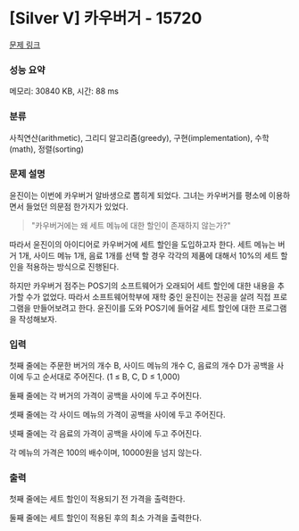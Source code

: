 # [Silver V] 카우버거 - 15720 

[문제 링크](https://www.acmicpc.net/problem/15720) 

### 성능 요약

메모리: 30840 KB, 시간: 88 ms

### 분류

사칙연산(arithmetic), 그리디 알고리즘(greedy), 구현(implementation), 수학(math), 정렬(sorting)

### 문제 설명

<p>윤진이는 이번에 카우버거 알바생으로 뽑히게 되었다. 그녀는 카우버거를 평소에 이용하면서 들었던 의문점 한가지가 있었다.</p>

<blockquote>
<p>"카우버거에는 왜 세트 메뉴에 대한 할인이 존재하지 않는가?"</p>
</blockquote>

<p>따라서 윤진이의 아이디어로 카우버거에 세트 할인을 도입하고자 한다. 세트 메뉴는 버거 1개, 사이드 메뉴 1개, 음료 1개를 선택 할 경우 각각의 제품에 대해서 10%의 세트 할인을 적용하는 방식으로 진행된다.</p>

<p>하지만 카우버거 점주는 POS기의 소프트웨어가 오래되어 세트 할인에 대한 내용을 추가할 수가 없었다. 따라서 소프트웨어학부에 재학 중인 윤진이는 전공을 살려 직접 프로그램을 만들어보려고 한다. 윤진이를 도와 POS기에 들어갈 세트 할인에 대한 프로그램을 작성해보자.</p>

### 입력 

 <p>첫째 줄에는 주문한 버거의 개수 B, 사이드 메뉴의 개수 C, 음료의 개수 D가 공백을 사이에 두고 순서대로 주어진다. (1 ≤ B, C, D ≤ 1,000)</p>

<p>둘째 줄에는 각 버거의 가격이 공백을 사이에 두고 주어진다.</p>

<p>셋째 줄에는 각 사이드 메뉴의 가격이 공백을 사이에 두고 주어진다.</p>

<p>넷째 줄에는 각 음료의 가격이 공백을 사이에 두고 주어진다.</p>

<p>각 메뉴의 가격은 100의 배수이며, 10000원을 넘지 않는다.</p>

### 출력 

 <p>첫째 줄에는 세트 할인이 적용되기 전 가격을 출력한다.</p>

<p>둘째 줄에는 세트 할인이 적용된 후의 최소 가격을 출력한다.</p>

